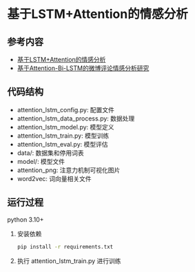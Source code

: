 # 基于LSTM+Attention的情感分析
## 参考内容
- [基于LSTM+Attention的情感分析](https://github.com/SoulDGXu/Sentiment-Analysis-Chinese-pytorch)
- [基于Attention-Bi-LSTM的微博评论情感分析研究](https://pdf.hanspub.org/csa20201200000_48123814.pdf)

## 代码结构
- attention_lstm_config.py: 配置文件
- attention_lstm_data_process.py: 数据处理
- attention_lstm_model.py: 模型定义
- attention_lstm_train.py: 模型训练
- attention_lstm_eval.py: 模型评估
- data/: 数据集和停用词表
- model/: 模型文件
- attention_png: 注意力机制可视化图片
- word2vec: 词向量相关文件

## 运行过程
python 3.10+
1. 安装依赖
    ```bash 
    pip install -r requirements.txt
    ```
2. 执行 attention_lstm_train.py 进行训练


